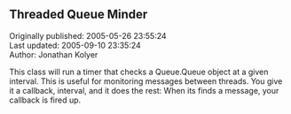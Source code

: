 ## Threaded Queue Minder  
Originally published: 2005-05-26 23:55:24  
Last updated: 2005-09-10 23:35:24  
Author: Jonathan Kolyer  
  
This class will run a timer that checks a Queue.Queue object at a given interval.  This is useful for monitoring messages between threads.  You give it a callback, interval, and it does the rest:  When its finds a message, your callback is fired up.